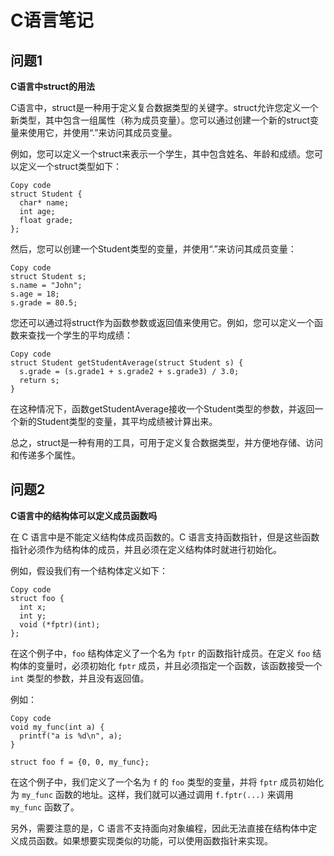 # C语言笔记

## 问题1

**C语言中struct的用法**

C语言中，struct是一种用于定义复合数据类型的关键字。struct允许您定义一个新类型，其中包含一组属性（称为成员变量）。您可以通过创建一个新的struct变量来使用它，并使用“.”来访问其成员变量。

例如，您可以定义一个struct来表示一个学生，其中包含姓名、年龄和成绩。您可以定义一个struct类型如下：

```
Copy code
struct Student {
  char* name;
  int age;
  float grade;
};
```

然后，您可以创建一个Student类型的变量，并使用“.”来访问其成员变量：

```
Copy code
struct Student s;
s.name = "John";
s.age = 18;
s.grade = 80.5;
```

您还可以通过将struct作为函数参数或返回值来使用它。例如，您可以定义一个函数来查找一个学生的平均成绩：

```
Copy code
struct Student getStudentAverage(struct Student s) {
  s.grade = (s.grade1 + s.grade2 + s.grade3) / 3.0;
  return s;
}
```

在这种情况下，函数getStudentAverage接收一个Student类型的参数，并返回一个新的Student类型的变量，其平均成绩被计算出来。

总之，struct是一种有用的工具，可用于定义复合数据类型，并方便地存储、访问和传递多个属性。

## 问题2

**C语言中的结构体可以定义成员函数吗**

在 C 语言中是不能定义结构体成员函数的。C 语言支持函数指针，但是这些函数指针必须作为结构体的成员，并且必须在定义结构体时就进行初始化。

例如，假设我们有一个结构体定义如下：

```
Copy code
struct foo {
  int x;
  int y;
  void (*fptr)(int);
};
```

在这个例子中，`foo` 结构体定义了一个名为 `fptr` 的函数指针成员。在定义 `foo` 结构体的变量时，必须初始化 `fptr` 成员，并且必须指定一个函数，该函数接受一个 `int` 类型的参数，并且没有返回值。

例如：

```
Copy code
void my_func(int a) {
  printf("a is %d\n", a);
}

struct foo f = {0, 0, my_func};
```

在这个例子中，我们定义了一个名为 `f` 的 `foo` 类型的变量，并将 `fptr` 成员初始化为 `my_func` 函数的地址。这样，我们就可以通过调用 `f.fptr(...)` 来调用 `my_func` 函数了。

另外，需要注意的是，C 语言不支持面向对象编程，因此无法直接在结构体中定义成员函数。如果想要实现类似的功能，可以使用函数指针来实现。
